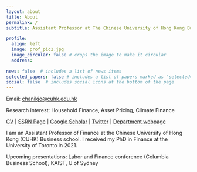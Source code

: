 ```yaml
---
layout: about
title: About
permalink: /
subtitle: Assistant Professor at The Chinese University of Hong Kong Business School

profile:
  align: left
  image: prof_pic2.jpg
  image_circular: false # crops the image to make it circular
  address: 
    
news: false  # includes a list of news items
selected_papers: false # includes a list of papers marked as "selected={true}"
social: false  # includes social icons at the bottom of the page
---
```



Email: <a href = "mailto:chanikjo@cuhk.edu.hk">chanikjo@cuhk.edu.hk</a> 

Research interest: Household Finance, Asset Pricing, Climate Finance


<a href = "../assets/pdf/CV_chanikjo.pdf">CV</a> 
| [SSRN Page](https://papers.ssrn.com/sol3/cf_dev/AbsByAuth.cfm?per_id=2641232) | [Google Scholar](https://scholar.google.com/citations?hl=en&authuser=5&user=4uNaol0AAAAJ) | [Twitter](https://mobile.twitter.com/jo_chanik) | [Department webpage](https://www.bschool.cuhk.edu.hk/staff/jo-chanik/) <br>


I am an Assistant Professor of Finance at the Chinese University of Hong Kong (CUHK) Business school. I received my PhD in Finance at the University of Toronto in 2021. <br>

Upcoming presentations: Labor and Finance conference (Columbia Business School), KAIST, U of Sydney 
